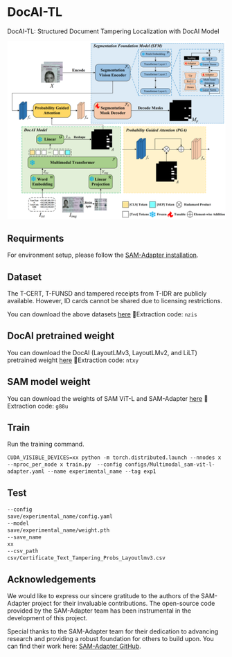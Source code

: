 # DocAI-TL
DocAI-TL: Structured Document Tampering Localization with DocAI Model

![Method Overview](figure/image.png)

## Requirments

For environment setup, please follow the [SAM-Adapter installation](https://github.com/tianrun-chen/SAM-Adapter-PyTorch/blob/main/requirements.txt).

## Dataset
The T-CERT, T-FUNSD and tampered receipts from T-IDR are publicly available. However, ID cards cannot be shared due to licensing restrictions.

You can download the above datasets [here](https://pan.baidu.com/s/18UNBbFuBINNDsERSeSrzyg)   🔑Extraction code: `nzis`

## DocAI pretrained weight
You can download the DocAI (LayoutLMv3, LayoutLMv2, and LiLT) pretrained weight [here](https://pan.baidu.com/s/1TnmtEzcdGPcb7Gv_CdefFg)  🔑Extraction code: `ntxy`

## SAM model weight
You can download the weights of SAM ViT-L and SAM-Adapter [here](https://pan.baidu.com/s/1GOypB9BHTooIWZNr0FneNQ)   🔑Extraction code: `g88u`

## Train
Run the training command.
```
CUDA_VISIBLE_DEVICES=xx python -m torch.distributed.launch --nnodes x --nproc_per_node x train.py  --config configs/Multimodal_sam-vit-l-adapter.yaml --name experimental_name --tag exp1 
```

## Test
```
--config
save/experimental_name/config.yaml
--model
save/experimental_name/weight.pth
--save_name
xx
--csv_path
csv/Certificate_Text_Tampering_Probs_Layoutlmv3.csv
```

## Acknowledgements

We would like to express our sincere gratitude to the authors of the SAM-Adapter project for their invaluable contributions. The open-source code provided by the SAM-Adapter team has been instrumental in the development of this project. 

Special thanks to the SAM-Adapter team for their dedication to advancing research and providing a robust foundation for others to build upon. You can find their work here: [SAM-Adapter GitHub](https://github.com/tianrun-chen/SAM-Adapter-PyTorch/tree/main).
